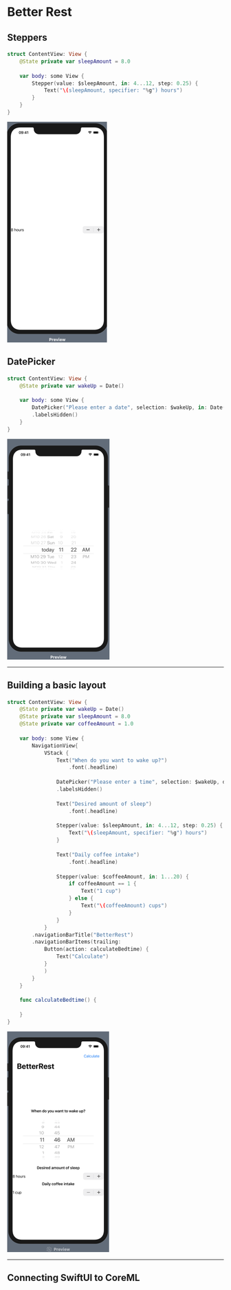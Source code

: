 # Better Rest

## Steppers

```swift
struct ContentView: View {
    @State private var sleepAmount = 8.0
    
    var body: some View {
        Stepper(value: $sleepAmount, in: 4...12, step: 0.25) {
            Text("\(sleepAmount, specifier: "%g") hours")
        }
    }
}
```

<img src="images/im-1.png" alt="icon" style="zoom:50%;" />



## DatePicker

```swift
struct ContentView: View {
    @State private var wakeUp = Date()
    
    var body: some View {
        DatePicker("Please enter a date", selection: $wakeUp, in: Date()...)
        .labelsHidden()
    }
}
```

<img src="images/im2.png" alt="icon" style="zoom:50%;" />

---

## Building a basic layout 

```swift
struct ContentView: View {
    @State private var wakeUp = Date()
    @State private var sleepAmount = 8.0
    @State private var coffeeAmount = 1.0
    
    var body: some View {
        NavigationView{
            VStack {
                Text("When do you want to wake up?")
                    .font(.headline)
                
                DatePicker("Please enter a time", selection: $wakeUp, displayedComponents: .hourAndMinute)
                .labelsHidden()
                
                Text("Desired amount of sleep")
                    .font(.headline)
                
                Stepper(value: $sleepAmount, in: 4...12, step: 0.25) {
                    Text("\(sleepAmount, specifier: "%g") hours")
                }
                
                Text("Daily coffee intake")
                    .font(.headline)
                
                Stepper(value: $coffeeAmount, in: 1...20) {
                    if coffeeAmount == 1 {
                        Text("1 cup")
                    } else {
                        Text("\(coffeeAmount) cups")
                    }
                }
            }
        .navigationBarTitle("BetterRest")
        .navigationBarItems(trailing:
            Button(action: calculateBedtime) {
                Text("Calculate")
            }
            )
        }
    }
    
    func calculateBedtime() {
        
    }
}
```

<img src="images/im3.png" alt="icon" style="zoom:50%;" />

---

## Connecting SwiftUI to CoreML

